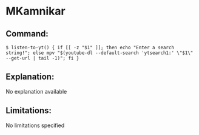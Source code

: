 # MKamnikar

## Command:
```
$ listen-to-yt() { if [[ -z "$1" ]]; then echo "Enter a search string!"; else mpv "$(youtube-dl --default-search 'ytsearch1:' \"$1\" --get-url | tail -1)"; fi }
```

## Explanation:
No explanation available

## Limitations:
No limitations specified

